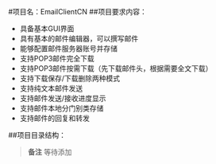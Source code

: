 #项目名：EmailClientCN
##项目要求内容：
* 具备基本GUI界面
* 具有基本的邮件编辑器，可以撰写邮件
* 能够配置邮件服务器账号并存储
* 支持POP3邮件完全下载
* 支持POP3邮件按需下载（先下载邮件头，根据需要全文下载）
* 支持下载保存/下载删除两种模式
* 支持纯文本邮件发送
* 支持邮件发送/接收进度显示
* 支持邮件本地分门别类存储
* 支持邮件的回复和转发

##项目目录结构：

> **备注** 等待添加


